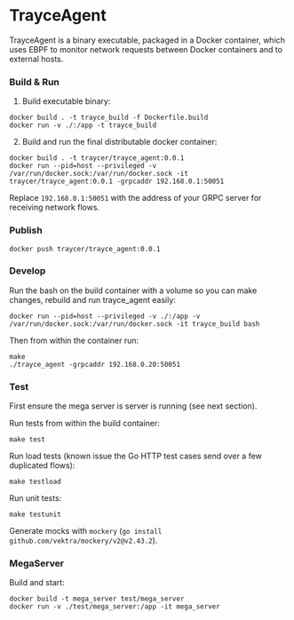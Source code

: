 # TrayceAgent

TrayceAgent is a binary executable, packaged in a Docker container, which uses EBPF to monitor network requests between Docker containers and to external hosts.

### Build & Run
1. Build executable binary:
```
docker build . -t trayce_build -f Dockerfile.build
docker run -v ./:/app -t trayce_build
```
2. Build and run the final distributable docker container:
```
docker build . -t traycer/trayce_agent:0.0.1
docker run --pid=host --privileged -v /var/run/docker.sock:/var/run/docker.sock -it traycer/trayce_agent:0.0.1 -grpcaddr 192.168.0.1:50051
```
Replace `192.168.0.1:50051` with the address of your GRPC server for receiving network flows.

### Publish
```
docker push traycer/trayce_agent:0.0.1
```

### Develop
Run the bash on the build container with a volume so you can make changes, rebuild and run trayce_agent easily:
```
docker run --pid=host --privileged -v ./:/app -v /var/run/docker.sock:/var/run/docker.sock -it trayce_build bash
```
Then from within the container run:
```
make
./trayce_agent -grpcaddr 192.168.0.20:50051
```

### Test
First ensure the mega server is server is running (see next section).

Run tests from within the build container:
```
make test
```

Run load tests (known issue the Go HTTP test cases send over a few duplicated flows):
```
make testload
```

Run unit tests:
```
make testunit
```

Generate mocks with `mockery` (`go install github.com/vektra/mockery/v2@v2.43.2`).

### MegaServer

Build and start:
```
docker build -t mega_server test/mega_server
docker run -v ./test/mega_server:/app -it mega_server
```
